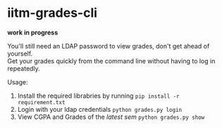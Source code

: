 # iitm-grades-cli

**work in progress**

You'll still need an LDAP password to view grades, don't get ahead of yourself.   
Get your grades quickly from the command line without having to log in repeatedly.   

Usage:
1. Install the required librabries by running
`pip install -r requirement.txt`
2. Login with your ldap credentials
`python grades.py login`
3. View CGPA and Grades of the *latest sem*
`python grades.py show`
